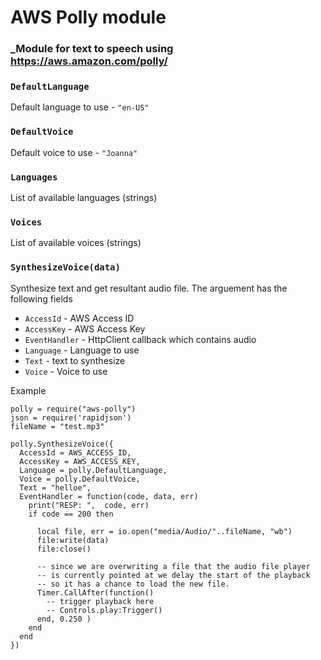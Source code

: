 # AWS Polly module

### _Module for text to speech using https://aws.amazon.com/polly/

### `DefaultLanguage`
Default language to use - `"en-US"`
### `DefaultVoice`
Default voice to use - `"Joanna"`
### `Languages`
List of available languages (strings)
### `Voices`
List of available voices (strings)
### `SynthesizeVoice(data)`
Synthesize text and get resultant audio file. The arguement has the following fields

* `AccessId` - AWS Access ID
* `AccessKey` - AWS Access Key
* `EventHandler` - HttpClient callback which contains audio
* `Language` - Language to use
* `Text` - text to synthesize
* `Voice` - Voice to use

Example

```
polly = require("aws-polly")
json = require('rapidjson')
fileName = "test.mp3"  

polly.SynthesizeVoice({
  AccessId = AWS_ACCESS_ID,
  AccessKey = AWS_ACCESS_KEY,
  Language = polly.DefaultLanguage,
  Voice = polly.DefaultVoice,
  Text = "helloe",
  EventHandler = function(code, data, err) 
    print("RESP: ",  code, err)
    if code == 200 then

      local file, err = io.open("media/Audio/"..fileName, "wb")
      file:write(data)
      file:close()
      
      -- since we are overwriting a file that the audio file player
      -- is currently pointed at we delay the start of the playback
      -- so it has a chance to load the new file. 
      Timer.CallAfter(function()
        -- trigger playback here
        -- Controls.play:Trigger() 
      end, 0.250 )
    end
  end
})
```



 
